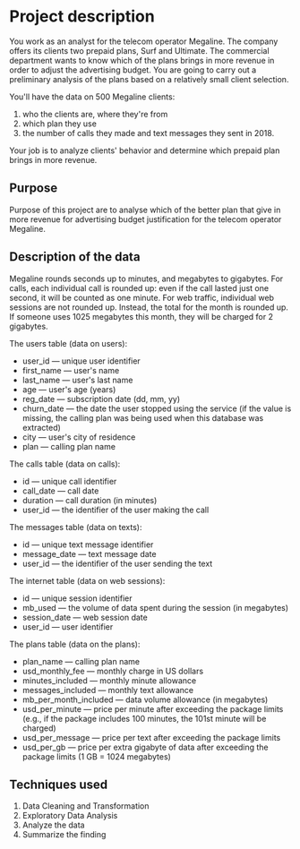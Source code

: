 # Project description
You work as an analyst for the telecom operator Megaline. The company offers its clients two prepaid plans, Surf and Ultimate. The commercial department wants to know which of the plans brings in more revenue in order to adjust the advertising budget.
You are going to carry out a preliminary analysis of the plans based on a relatively small client selection. 

You'll have the data on 500 Megaline clients:

1. who the clients are, where they're from
2. which plan they use
3. the number of calls they made and text messages they sent in 2018. 

Your job is to analyze clients' behavior and determine which prepaid plan brings in more revenue.

## Purpose
Purpose of this project are to analyse which of the better plan that give in more revenue for advertising budget justification for the telecom operator Megaline.
 
## Description of the data
Megaline rounds seconds up to minutes, and megabytes to gigabytes. For calls, each individual call is rounded up: even if the call lasted just one second, it will be counted as one minute. For web traffic, individual web sessions are not rounded up. Instead, the total for the month is rounded up. If someone uses 1025 megabytes this month, they will be charged for 2
gigabytes.

The users table (data on users):
+ user_id — unique user identifier
+ first_name — user's name
+ last_name — user's last name
+ age — user's age (years)
+ reg_date — subscription date (dd, mm, yy)
+ churn_date — the date the user stopped using the service (if the value is missing, the calling plan was being used when this database was extracted)
+ city — user's city of residence
+ plan — calling plan name

The calls table (data on calls):
+ id — unique call identifier
+ call_date — call date
+ duration — call duration (in minutes)
+ user_id — the identifier of the user making the call

The messages table (data on texts):
+ id — unique text message identifier
+ message_date — text message date
+ user_id — the identifier of the user sending the text

The internet table (data on web sessions):
+ id — unique session identifier
+ mb_used — the volume of data spent during the session (in megabytes)
+ session_date — web session date
+ user_id — user identifier

The plans table (data on the plans):
+ plan_name — calling plan name
+ usd_monthly_fee — monthly charge in US dollars
+ minutes_included — monthly minute allowance
+ messages_included — monthly text allowance
+ mb_per_month_included — data volume allowance (in megabytes)
+ usd_per_minute — price per minute after exceeding the package limits (e.g., if the package includes 100 minutes, the 101st minute will be charged)
+ usd_per_message — price per text after exceeding the package limits
+ usd_per_gb — price per extra gigabyte of data after exceeding the package limits (1 GB = 1024 megabytes)

## Techniques used
1. Data Cleaning and Transformation
2. Exploratory Data Analysis
3. Analyze the data
4. Summarize the finding
